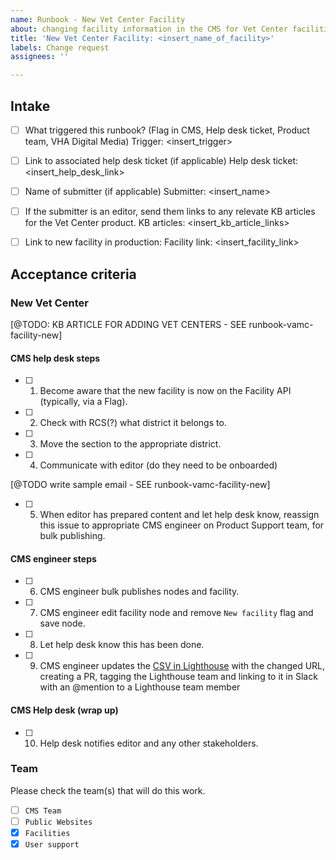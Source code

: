 ```yaml
---
name: Runbook - New Vet Center Facility
about: changing facility information in the CMS for Vet Center facilities
title: 'New Vet Center Facility: <insert_name_of_facility>'
labels: Change request
assignees: ''

---
```


## Intake
- [ ] What triggered this runbook? (Flag in CMS, Help desk ticket, Product team, VHA Digital Media)
Trigger: <insert_trigger>

- [ ] Link to associated help desk ticket (if applicable)
Help desk ticket: <insert_help_desk_link>

- [ ] Name of submitter (if applicable)
Submitter: <insert_name>

- [ ] If the submitter is an editor, send them links to any relevate KB articles for the Vet Center product.
KB articles: <insert_kb_article_links>

- [ ] Link to new facility in production:
Facility link: <insert_facility_link>

## Acceptance criteria

### New Vet Center
[@TODO: KB ARTICLE FOR ADDING VET CENTERS - SEE runbook-vamc-facility-new]

#### CMS help desk steps
- [ ] 1. Become aware that the new facility is now on the Facility API (typically, via a Flag).
- [ ] 2. Check with RCS(?) what district it belongs to.
- [ ] 3. Move the section to the appropriate district.
- [ ] 4. Communicate with editor (do they need to be onboarded) 

[@TODO write sample email - SEE runbook-vamc-facility-new]

- [ ] 5. When editor has prepared content and let help desk know, reassign this issue to appropriate CMS engineer on Product Support team, for bulk publishing.

#### CMS engineer steps
- [ ] 6. CMS engineer bulk publishes nodes and facility.
- [ ] 7. CMS engineer edit facility node and remove `New facility` flag and save node.
- [ ] 8. Let help desk know this has been done.
- [ ] 9. CMS engineer updates the [CSV in Lighthouse](https://github.com/department-of-veterans-affairs/lighthouse-facilities/blob/master/facilities/src/main/resources/websites.csv) with the changed URL, creating a PR, tagging the Lighthouse team and linking to it in Slack with an @mention to a Lighthouse team member 

#### CMS Help desk (wrap up)
- [ ] 10. Help desk notifies editor and any other stakeholders.

### Team
Please check the team(s) that will do this work.

- [ ] `CMS Team`
- [ ] `Public Websites`
- [x] `Facilities`
- [x] `User support`